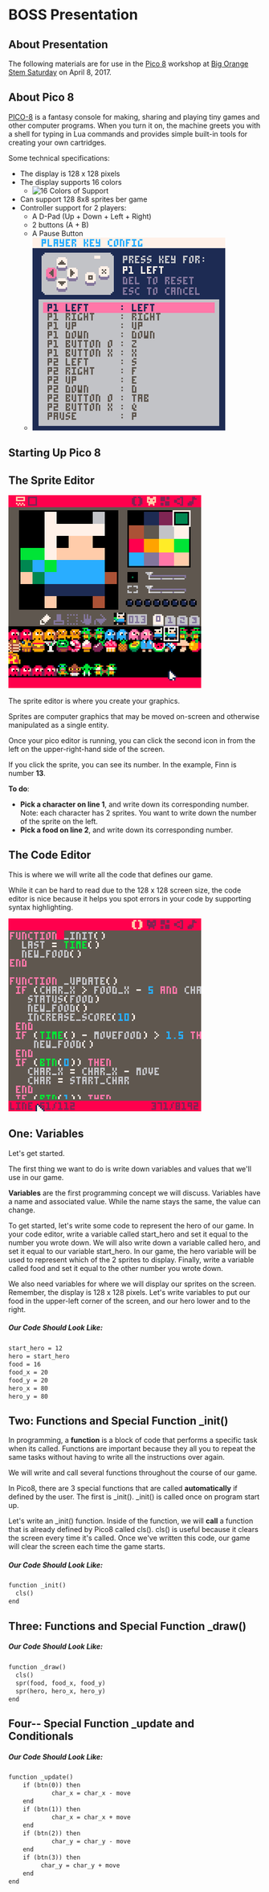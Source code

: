 # BOSS Presentation

## About Presentation

The following materials are for use in the [Pico 8](http://www.lexaloffle.com/pico-8.php) workshop at [Big Orange Stem Saturday](https://www.lib.utk.edu/outreach/soil/b-o-s-s/) on April 8, 2017.

## About Pico 8

[PICO-8](http://www.lexaloffle.com/pico-8.php) is a fantasy console for making, sharing and playing tiny games and other computer programs. When you turn it on, the machine greets you with a shell for typing in Lua commands and provides simple built-in tools for creating your own cartridges.

Some technical specifications:

* The display is 128 x 128 pixels
* The display supports 16 colors
	* ![16 Colors of Support](http://www.lexaloffle.com/gfx/pico8_pal_017.png)
* Can support 128 8x8 sprites ber game
* Controller support for 2 players:
	* A D-Pad (Up + Down + Left + Right)
	* 2 buttons (A + B)
	* A Pause Button
	* ![Key Config](images/keyconfig.png)

## Starting Up Pico 8

## The Sprite Editor

![Image of a Sprite Editor in Action](images/spriteeditor.png)

The sprite editor is where you create your graphics.

Sprites are computer graphics that may be moved on-screen and otherwise manipulated as a single entity.

Once your pico editor is running, you can click the second icon in from the left on the upper-right-hand side of the screen.

If you click the sprite, you can see its number.  In the example, Finn is number **13**.

**To do**:
* **Pick a character on line 1**, and write down its corresponding number.  Note:  each character has 2 sprites.  You want to write down the number of the sprite on the left.
* **Pick a food on line 2**, and write down its corresponding number.


## The Code Editor

This is where we will write all the code that defines our game.

While it can be hard to read due to the 128 x 128 screen size, the code editor is nice because it helps you spot errors in your code by supporting syntax highlighting.

![Example Code Editor](images/codeeditor.png)

## One:  Variables

Let's get started.

The first thing we want to do is write down variables and values that we'll use in our game.

**Variables** are the first programming concept we will discuss.  Variables have a name and associated value.  While the name stays the same, the value can change.

To get started, let's write some code to represent the hero of our game.  In your code editor, write a variable called start_hero and set it equal to the number you wrote down.  We will also write down a variable called hero, and set it equal to our variable start_hero.  In our game, the hero variable will be used to represent which of the 2 sprites to display. Finally, write a variable called food and set it equal to the other number you wrote down.

We also need variables for where we will display our sprites on the screen.  Remember, the display is 128 x 128 pixels. Let's write variables to put our food in the upper-left corner of the screen, and our hero lower and to the right.

##### Our Code Should Look Like:
```
start_hero = 12
hero = start_hero
food = 16
food_x = 20
food_y = 20
hero_x = 80
hero_y = 80
```

## Two: Functions and Special Function _init()

In programming, a **function** is a block of code that performs a specific task when its called. Functions are important because they all you to repeat the same tasks without having to write all the instructions over again.

We will write and call several functions throughout the course of our game.

In Pico8, there are 3 special functions that are called **automatically** if defined by the user.  The first is _init().  _init() is called once on program start up.

Let's write an _init() function.  Inside of the function, we will **call** a function that is already defined by Pico8 called cls().  cls() is useful because it clears the screen every time it's called.  Once we've written this code, our game will clear the screen each time the game starts.

##### Our Code Should Look Like:
```
function _init()
  cls()
end
```

## Three: Functions and Special Function _draw()

##### Our Code Should Look Like:
```
function _draw()
  cls()
  spr(food, food_x, food_y)
  spr(hero, hero_x, hero_y)
end
```

## Four-- Special Function _update and Conditionals

##### Our Code Should Look Like:
```
function _update()
	if (btn(0)) then
			char_x = char_x - move
	end
	if (btn(1)) then
			char_x = char_x + move
	end
	if (btn(2)) then
			char_y = char_y - move
	end
	if (btn(3)) then
		 char_y = char_y + move
	end
end
```